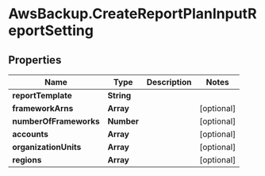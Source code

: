 # AwsBackup.CreateReportPlanInputReportSetting

## Properties

Name | Type | Description | Notes
------------ | ------------- | ------------- | -------------
**reportTemplate** | **String** |  | 
**frameworkArns** | **Array** |  | [optional] 
**numberOfFrameworks** | **Number** |  | [optional] 
**accounts** | **Array** |  | [optional] 
**organizationUnits** | **Array** |  | [optional] 
**regions** | **Array** |  | [optional] 


